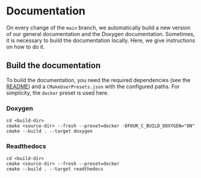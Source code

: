 # Documentation
On every change of the `main` branch, we automatically build a new version of our general documentation and the Doxygen documentation. Sometimes, it is necessary to build the documentation locally. Here, we give instructions on how to do it.

## Build the documentation
To build the documentation, you need the required dependencies (see the [README](../README.md)) and a `CMakeUserPresets.json` with the configured paths. For simplicity, the `docker` preset is used here.

### Doxygen
```
cd <build-dir>
cmake <source-dir> --fresh --preset=docker -DFOUR_C_BUILD_DOXYGEN="ON"
cmake --build . --target doxygen
```

### Readthedocs
```
cd <build-dir>
cmake <source-dir> --fresh --preset=docker
cmake --build . --target readthedocs
```
